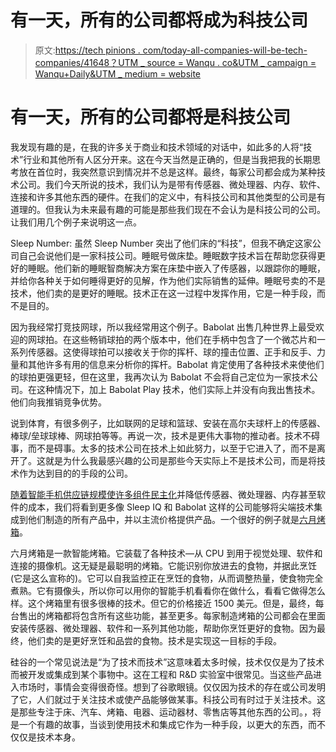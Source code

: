 # 有一天，所有的公司都将成为科技公司

> 原文:[https://tech pinions . com/today-all-companies-will-be-tech-companies/41648？UTM _ source = Wanqu . co&UTM _ campaign = Wanqu+Daily&UTM _ medium = website](https://techpinions.com/someday-all-companies-will-be-tech-companies/41648?utm_source=wanqu.co&utm_campaign=Wanqu+Daily&utm_medium=website)



# 有一天，所有的公司都将是科技公司

我发现有趣的是，在我的许多关于商业和技术领域的对话中，如此多的人将“技术”行业和其他所有人区分开来。这在今天当然是正确的，但是当我把我的长期思考放在首位时，我突然意识到情况并不总是这样。最终，每家公司都会成为某种技术公司。我们今天所说的技术，我们认为是带有传感器、微处理器、内存、软件、连接和许多其他东西的硬件。在我们的定义中，有科技公司和其他类型的公司是有道理的。但我认为未来最有趣的可能是那些我们现在不会认为是科技公司的公司。让我们用几个例子来说明这一点。

Sleep Number: 虽然 Sleep Number 突出了他们床的“科技”，但我不确定这家公司自己会说他们是一家科技公司。睡眠号做床垫。睡眠数字技术旨在帮助您获得更好的睡眠。他们新的睡眠智商解决方案在床垫中嵌入了传感器，以跟踪你的睡眠，并给你各种关于如何睡得更好的见解，作为他们实际销售的延伸。睡眠号卖的不是技术，他们卖的是更好的睡眠。技术正在这一过程中发挥作用，它是一种手段，而不是目的。

因为我经常打竞技网球，所以我经常用这个例子。Babolat 出售几种世界上最受欢迎的网球拍。在这些畅销球拍的两个版本中，他们在手柄中包含了一个微芯片和一系列传感器。这使得球拍可以接收关于你的挥杆、球的撞击位置、正手和反手、力量和其他许多有用的信息来分析你的挥杆。Babolat 肯定使用了各种技术来使他们的球拍更强更轻，但在这里，我再次认为 Babolat 不会将自己定位为一家技术公司。在这种情况下，加上 Babolat Play 技术，他们实际上并没有向我出售技术。他们向我推销竞争优势。

说到体育，有很多例子，比如联网的足球和篮球、安装在高尔夫球杆上的传感器、棒球/垒球球棒、网球拍等等。再说一次，技术是更伟大事物的推动者。技术不碍事，而不是碍事。太多的技术公司在技术上如此努力，以至于它进入了，而不是离开了。这就是为什么我最感兴趣的公司是那些今天实际上不是技术公司，而是将技术作为达到目的的手段的公司。

[随着智能手机供应链规模使许多组件民主化](http://ben-evans.com/benedictevans/2015/5/13/the-smartphone-and-the-sun)并降低传感器、微处理器、内存甚至软件的成本，我们将看到更多像 Sleep IQ 和 Babolat 这样的公司能够将尖端技术集成到他们制造的所有产品中，并以主流价格提供产品。一个很好的例子就是[六月烤箱](https://juneoven.com)。

六月烤箱是一款智能烤箱。它装载了各种技术—从 CPU 到用于视觉处理、软件和连接的摄像机。这无疑是最聪明的烤箱。它能识别你放进去的食物，并据此烹饪(它是这么宣称的)。它可以自我监控正在烹饪的食物，从而调整热量，使食物完全煮熟。它有摄像头，所以你可以用你的智能手机看看你在做什么，看看它做得怎么样。这个烤箱里有很多很棒的技术。但它的价格接近 1500 美元。但是，最终，每台售出的烤箱都将包含所有这些功能，甚至更多。每家制造烤箱的公司都会在里面安装传感器、微处理器、软件和一系列其他功能，帮助你烹饪更好的食物。因为最终，他们卖的是更好烹饪和品尝的食物。技术是实现这一目标的手段。

硅谷的一个常见说法是“为了技术而技术”这意味着太多时候，技术仅仅是为了技术而被开发或集成到某个事物中。这在工程和 R&D 实验室中很常见。当这些产品进入市场时，事情会变得很奇怪。想到了谷歌眼镜。仅仅因为技术的存在或公司发明了它，人们就过于关注技术或使产品能够做某事。科技公司有时过于关注技术。这是那些专注于床、汽车、烤箱、电器、运动器材、零售店等其他东西的公司。，将是一个有趣的故事，当谈到使用技术和集成它作为一种手段，以更大的东西，而不仅仅是技术本身。

